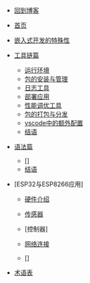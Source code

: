 * [回到博客](http://blog.hszofficial.site/)
* [首页](README.md)
* [嵌入式开发的特殊性](嵌入式开发的特殊性.md)
* [工具链篇](工具链篇/README.md)
    * [运行环境](工具链篇/运行环境.md)
    * [包的安装与管理](工具链篇/包的安装与管理.md)
    * [日志工具](工具链篇/日志工具.md)
    * [部署应用](工具链篇/部署应用.md)
    * [性能调优工具](工具链篇/性能调优工具.md)
    * [包的打包与分发](工具链篇/包的打包与分发.md)
    * [vscode中的额外配置](工具链篇/vscode中的python开发环境配置.md)
    * [结语](工具链篇/结语.md)

* [语法篇](语法篇/README.md)
    * []
    * [结语](语法篇/结语.md)
* [ESP32与ESP8266应用]
    * [硬件介绍]()

    * [传感器](底层篇/README.md)
    * [控制器]
    * [网络连接](底层篇/README.md)
    * []
* [术语表](术语表/README.md)